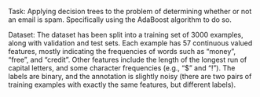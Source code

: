 Task: 
Applying decision trees to the problem of determining whether or
not an email is spam. Specifically using the AdaBoost algorithm to do so. 

Dataset:
The dataset has been split into a training set of 3000 examples, along with validation and 
test sets. Each example has 57 continuous valued features, mostly indicating
the frequencies of words such as “money”, “free”, and “credit”. Other features include the
length of the longest run of capital letters, and some character frequencies (e.g., “$” and “!”).
The labels are binary, and the annotation is slightly noisy (there are two pairs of training
examples with exactly the same features, but different labels).

